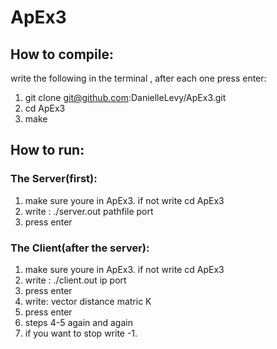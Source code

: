 # ApEx3
## How to compile:
write the following in the terminal , after each one press enter:

1. git clone git@github.com:DanielleLevy/ApEx3.git
2. cd ApEx3
3. make

## How to run:
### The Server(first):
1. make sure youre in ApEx3. if not write cd ApEx3
2. write :
./server.out pathfile port
3. press enter

### The Client(after the server):
1. make sure youre in ApEx3. if not write cd ApEx3
2. write :
./client.out ip port
3. press enter
4. write:
vector distance matric K 
5. press enter
6. steps 4-5 again and again
7. if you want to stop write -1.
